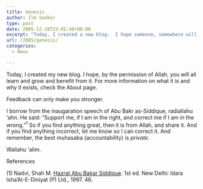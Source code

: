 ```yaml
---
title: Genesis
author: Ilm Seeker
type: post
date: 2005-12-28T23:01:48+00:00
excerpt: "Today, I created a new blog.  I hope someone, somewhere will benefit from it.  Based on Islamic Work, da'wah, and education.  Spread the message."
url: /2005/genesis/
categories:
  - News

---
```

Today, I created my new blog. I hope, by the permission of Allah, you will all learn and grow and benefit from it. For more information on what it is and why it exists, check the About page.

Feedback can only make you stronger.

I borrow from the inaugaration speech of Abu Bakr as-Siddique, radiallahu &#8216;ahn. He said: &#8220;Support me, if I am in the right, and correct me if I am in the wrong.&#8221;<sup>1</sup> So if you find anything great, then it is from Allah, and share it. And if you find anything incorrect, let me know so I can correct it. And remember, the best muhasaba (accountability) is _private_.

Wallahu &#8216;alim.

<div id="referencesTitle">
  References
</div>

<p class="reference">
  (1) Nadvi, Shah M. <u>Hazrat Abu Bakar Siddique</u>. 1st ed. New Delhi: Idara Isha&#8217;At-E-Diniyat (P) Ltd., 1997. 46.
</p>